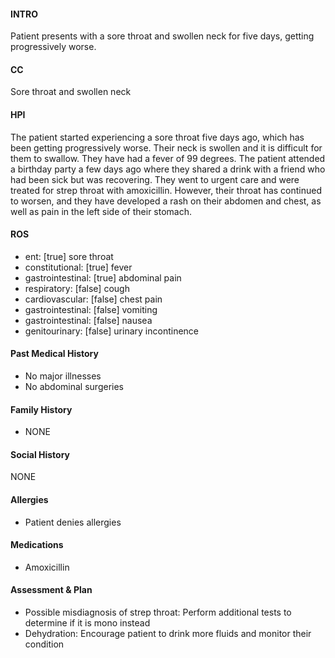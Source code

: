#### INTRO 
Patient presents with a sore throat and swollen neck for five days, getting progressively worse. 

#### CC 
Sore throat and swollen neck 

#### HPI 
The patient started experiencing a sore throat five days ago, which has been getting progressively worse. Their neck is swollen and it is difficult for them to swallow. They have had a fever of 99 degrees. The patient attended a birthday party a few days ago where they shared a drink with a friend who had been sick but was recovering. They went to urgent care and were treated for strep throat with amoxicillin. However, their throat has continued to worsen, and they have developed a rash on their abdomen and chest, as well as pain in the left side of their stomach.

#### ROS 
- ent: [true] sore throat 
- constitutional: [true] fever 
- gastrointestinal: [true] abdominal pain 
- respiratory: [false] cough 
- cardiovascular: [false] chest pain 
- gastrointestinal: [false] vomiting 
- gastrointestinal: [false] nausea 
- genitourinary: [false] urinary incontinence 

#### Past Medical History 
- No major illnesses
- No abdominal surgeries

#### Family History 
- NONE

#### Social History 
NONE

#### Allergies 
- Patient denies allergies

#### Medications 
- Amoxicillin

#### Assessment & Plan 
- Possible misdiagnosis of strep throat: Perform additional tests to determine if it is mono instead
- Dehydration: Encourage patient to drink more fluids and monitor their condition

